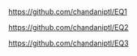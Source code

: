 https://github.com/chandaniptl/EQ1

https://github.com/chandaniptl/EQ2

https://github.com/chandaniptl/EQ3
